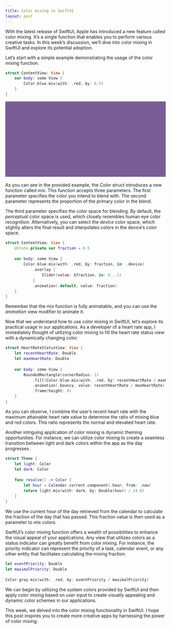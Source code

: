 ```yaml
---
title: Color mixing in SwiftUI
layout: post
---
```


With the latest release of SwiftUI, Apple has introduced a new feature called color mixing. It’s a single function that enables you to perform various creative tasks. In this week’s discussion, we’ll dive into color mixing in SwiftUI and explore its potential adoption.

Let’s start with a simple example demonstrating the usage of the color mixing function.

```swift
struct ContentView: View {
    var body: some View {
        Color.blue.mix(with: .red, by: 0.5)
    }
}
```

![color-mixing](/public/color-mixing.png)

As you can see in the provided example, the *Color* struct introduces a new function called *mix*. This function accepts three parameters. The first parameter specifies the color you intend to blend with. The second parameter represents the proportion of the primary color in the blend. 

The third parameter specifies the color space for blending. By default, the *perceptual* color space is used, which closely resembles human eye color recognition. Alternatively, you can select the *device* color space, which slightly alters the final result and interpolates colors in the device’s color space.

```swift
struct ContentView: View {
    @State private var fraction = 0.5
    
    var body: some View {
        Color.blue.mix(with: .red, by: fraction, in: .device)
            .overlay {
                Slider(value: $fraction, in: 0...1)
            }
            .animation(.default, value: fraction)
    }
}
```

Remember that the mix function is fully animatable, and you can use the *animation* view modifier to animate it.

Now that we understand how to use color mixing in SwiftUI, let’s explore its practical usage in our applications. As a developer of a heart rate app, I immediately thought of utilizing color mixing to fill the heart rate status view with a dynamically changing color.

```swift
struct HeartRateStatusView: View {
    let recentHeartRate: Double
    let maxHeartRate: Double
    
    var body: some View {
        RoundedRectangle(cornerRadius: 2)
            .fill(Color.blue.mix(with: .red, by: recentHeartRate / maxHeartRate))
            .animation(.bouncy, value: recentHeartRate / maxHeartRate)
            .frame(height: 8)
    }
}
```

As you can observe, I combine the user’s recent heart rate with the maximum attainable heart rate value to determine the ratio of mixing blue and red colors. This ratio represents the normal and elevated heart rate. 

Another intriguing application of color mixing is dynamic theming opportunities. For instance, we can utilize color mixing to create a seamless transition between light and dark colors within the app as the day progresses.

```swift
struct Theme {
    let light: Color
    let dark: Color
    
    func resolve() -> Color {
        let hour = Calendar.current.component(.hour, from: .now)
        return light.mix(with: dark, by: Double(hour) / 24.0)
    }
}
```

We use the current hour of the day retrieved from the calendar to calculate the fraction of the day that has passed. This fraction value is then used as a parameter to mix colors.

SwiftUI’s color mixing function offers a wealth of possibilities to enhance the visual appeal of your applications. Any view that utilizes colors as a status indicator can greatly benefit from color mixing. For instance, the priority indicator can represent the priority of a task, calendar event, or any other entity that facilitates calculating the mixing fraction.

```swift
let eventPriority: Double
let maximalPriority: Double

Color.gray.mix(with: .red, by: eventPriority / maximalPriority)
```

We can begin by utilizing the system colors provided by SwiftUI and then apply color mixing based on user input to create visually appealing and dynamic color schemes in our applications.

This week, we delved into the color mixing functionality in SwiftUI. I hope this post inspires you to create more creative apps by harnessing the power of color mixing. 
